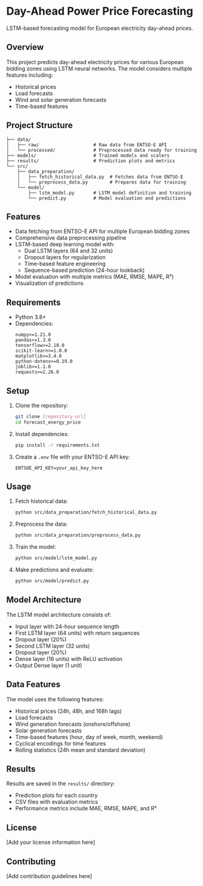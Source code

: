 # Day-Ahead Power Price Forecasting

LSTM-based forecasting model for European electricity day-ahead prices.

## Overview

This project predicts day-ahead electricity prices for various European bidding zones using LSTM neural networks. The model considers multiple features including:
- Historical prices
- Load forecasts
- Wind and solar generation forecasts
- Time-based features

## Project Structure
```
├── data/
│   ├── raw/                    # Raw data from ENTSO-E API
│   └── processed/              # Preprocessed data ready for training
├── models/                     # Trained models and scalers
├── results/                    # Prediction plots and metrics
└── src/
    ├── data_preparation/
    │   ├── fetch_historical_data.py  # Fetches data from ENTSO-E
    │   └── preprocess_data.py        # Prepares data for training
    └── model/
        ├── lstm_model.py       # LSTM model definition and training
        └── predict.py          # Model evaluation and predictions
```

## Features

- Data fetching from ENTSO-E API for multiple European bidding zones
- Comprehensive data preprocessing pipeline
- LSTM-based deep learning model with:
  - Dual LSTM layers (64 and 32 units)
  - Dropout layers for regularization
  - Time-based feature engineering
  - Sequence-based prediction (24-hour lookback)
- Model evaluation with multiple metrics (MAE, RMSE, MAPE, R²)
- Visualization of predictions

## Requirements

- Python 3.8+
- Dependencies:
  ```
  numpy>=1.21.0
  pandas>=1.3.0
  tensorflow>=2.10.0
  scikit-learn>=1.0.0
  matplotlib>=3.4.0
  python-dotenv>=0.19.0
  joblib>=1.1.0
  requests>=2.26.0
  ```

## Setup

1. Clone the repository:
   ```bash
   git clone [repository-url]
   cd forecast_energy_price
   ```

2. Install dependencies:
   ```bash
   pip install -r requirements.txt
   ```

3. Create a `.env` file with your ENTSO-E API key:
   ```
   ENTSOE_API_KEY=your_api_key_here
   ```

## Usage

1. Fetch historical data:
   ```bash
   python src/data_preparation/fetch_historical_data.py
   ```

2. Preprocess the data:
   ```bash
   python src/data_preparation/preprocess_data.py
   ```

3. Train the model:
   ```bash
   python src/model/lstm_model.py
   ```

4. Make predictions and evaluate:
   ```bash
   python src/model/predict.py
   ```

## Model Architecture

The LSTM model architecture consists of:
- Input layer with 24-hour sequence length
- First LSTM layer (64 units) with return sequences
- Dropout layer (20%)
- Second LSTM layer (32 units)
- Dropout layer (20%)
- Dense layer (16 units) with ReLU activation
- Output Dense layer (1 unit)

## Data Features

The model uses the following features:
- Historical prices (24h, 48h, and 168h lags)
- Load forecasts
- Wind generation forecasts (onshore/offshore)
- Solar generation forecasts
- Time-based features (hour, day of week, month, weekend)
- Cyclical encodings for time features
- Rolling statistics (24h mean and standard deviation)

## Results

Results are saved in the `results/` directory:
- Prediction plots for each country
- CSV files with evaluation metrics
- Performance metrics include MAE, RMSE, MAPE, and R²

## License

[Add your license information here]

## Contributing

[Add contribution guidelines here] 